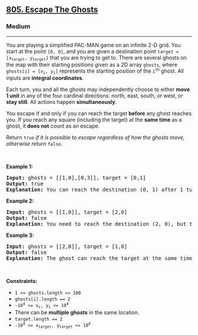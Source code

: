<h2><a href="https://leetcode.com/problems/escape-the-ghosts">805. Escape The Ghosts</a></h2><h3>Medium</h3><hr><p>You are playing a simplified PAC-MAN game on an infinite 2-D grid. You start at the point <code>[0, 0]</code>, and you are given a destination point <code>target = [x<sub>target</sub>, y<sub>target</sub>]</code> that you are trying to get to. There are several ghosts on the map with their starting positions given as a 2D array <code>ghosts</code>, where <code>ghosts[i] = [x<sub>i</sub>, y<sub>i</sub>]</code> represents the starting position of the <code>i<sup>th</sup></code> ghost. All inputs are <strong>integral coordinates</strong>.</p>

<p>Each turn, you and all the ghosts may independently choose to either <strong>move 1 unit</strong> in any of the four cardinal directions: north, east, south, or west, or <strong>stay still</strong>. All actions happen <strong>simultaneously</strong>.</p>

<p>You escape if and only if you can reach the target <strong>before</strong> any ghost reaches you. If you reach any square (including the target) at the <strong>same time</strong> as a ghost, it <strong>does not</strong> count as an escape.</p>

<p>Return <code>true</code><em> if it is possible to escape regardless of how the ghosts move, otherwise return </em><code>false</code><em>.</em></p>

<p>&nbsp;</p>
<p><strong class="example">Example 1:</strong></p>

<pre>
<strong>Input:</strong> ghosts = [[1,0],[0,3]], target = [0,1]
<strong>Output:</strong> true
<strong>Explanation:</strong> You can reach the destination (0, 1) after 1 turn, while the ghosts located at (1, 0) and (0, 3) cannot catch up with you.
</pre>

<p><strong class="example">Example 2:</strong></p>

<pre>
<strong>Input:</strong> ghosts = [[1,0]], target = [2,0]
<strong>Output:</strong> false
<strong>Explanation:</strong> You need to reach the destination (2, 0), but the ghost at (1, 0) lies between you and the destination.
</pre>

<p><strong class="example">Example 3:</strong></p>

<pre>
<strong>Input:</strong> ghosts = [[2,0]], target = [1,0]
<strong>Output:</strong> false
<strong>Explanation:</strong> The ghost can reach the target at the same time as you.
</pre>

<p>&nbsp;</p>
<p><strong>Constraints:</strong></p>

<ul>
	<li><code>1 &lt;= ghosts.length &lt;= 100</code></li>
	<li><code>ghosts[i].length == 2</code></li>
	<li><code>-10<sup>4</sup> &lt;= x<sub>i</sub>, y<sub>i</sub> &lt;= 10<sup>4</sup></code></li>
	<li>There can be <strong>multiple ghosts</strong> in the same location.</li>
	<li><code>target.length == 2</code></li>
	<li><code>-10<sup>4</sup> &lt;= x<sub>target</sub>, y<sub>target</sub> &lt;= 10<sup>4</sup></code></li>
</ul>
